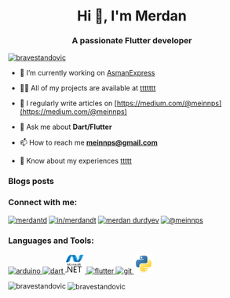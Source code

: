 <h1 align="center">Hi 👋, I'm Merdan</h1>
<h3 align="center">A passionate Flutter developer</h3>

<p align="left"> <a href="https://github.com/ryo-ma/github-profile-trophy"><img src="https://github-profile-trophy.vercel.app/?username=bravestandovic" alt="bravestandovic" /></a> </p>

- 🔭 I’m currently working on [AsmanExpress](https://apps.apple.com/tm/app/asmanexpress/id6444064577)

- 👨‍💻 All of my projects are available at [ttttttt](ttttttt)

- 📝 I regularly write articles on [https://medium.com/@meinnps](https://medium.com/@meinnps)

- 💬 Ask me about **Dart/Flutter**

- 📫 How to reach me **meinnps@gmail.com**

- 📄 Know about my experiences [ttttt](ttttt)

### Blogs posts
<!-- BLOG-POST-LIST:START -->
<!-- BLOG-POST-LIST:END -->

<h3 align="left">Connect with me:</h3>
<p align="left">
<a href="https://twitter.com/merdantd" target="blank"><img align="center" src="https://raw.githubusercontent.com/rahuldkjain/github-profile-readme-generator/master/src/images/icons/Social/twitter.svg" alt="merdantd" height="30" width="40" /></a>
<a href="https://linkedin.com/in/in/merdandt" target="blank"><img align="center" src="https://raw.githubusercontent.com/rahuldkjain/github-profile-readme-generator/master/src/images/icons/Social/linked-in-alt.svg" alt="in/merdandt" height="30" width="40" /></a>
<a href="https://fb.com/merdan durdyev" target="blank"><img align="center" src="https://raw.githubusercontent.com/rahuldkjain/github-profile-readme-generator/master/src/images/icons/Social/facebook.svg" alt="merdan durdyev" height="30" width="40" /></a>
<a href="https://medium.com/@meinnps" target="blank"><img align="center" src="https://raw.githubusercontent.com/rahuldkjain/github-profile-readme-generator/master/src/images/icons/Social/medium.svg" alt="@meinnps" height="30" width="40" /></a>
</p>

<h3 align="left">Languages and Tools:</h3>
<p align="left"> <a href="https://www.arduino.cc/" target="_blank" rel="noreferrer"> <img src="https://cdn.worldvectorlogo.com/logos/arduino-1.svg" alt="arduino" width="40" height="40"/> </a> <a href="https://dart.dev" target="_blank" rel="noreferrer"> <img src="https://www.vectorlogo.zone/logos/dartlang/dartlang-icon.svg" alt="dart" width="40" height="40"/> </a> <a href="https://dotnet.microsoft.com/" target="_blank" rel="noreferrer"> <img src="https://raw.githubusercontent.com/devicons/devicon/master/icons/dot-net/dot-net-original-wordmark.svg" alt="dotnet" width="40" height="40"/> </a> <a href="https://flutter.dev" target="_blank" rel="noreferrer"> <img src="https://www.vectorlogo.zone/logos/flutterio/flutterio-icon.svg" alt="flutter" width="40" height="40"/> </a> <a href="https://git-scm.com/" target="_blank" rel="noreferrer"> <img src="https://www.vectorlogo.zone/logos/git-scm/git-scm-icon.svg" alt="git" width="40" height="40"/> </a> <a href="https://www.python.org" target="_blank" rel="noreferrer"> <img src="https://raw.githubusercontent.com/devicons/devicon/master/icons/python/python-original.svg" alt="python" width="40" height="40"/> </a> </p>

<p><img align="left" src="https://github-readme-stats.vercel.app/api/top-langs?username=bravestandovic&show_icons=true&locale=en&layout=compact" alt="bravestandovic" /></p>

<p>&nbsp;<img align="center" src="https://github-readme-stats.vercel.app/api?username=bravestandovic&show_icons=true&locale=en" alt="bravestandovic" /></p>
